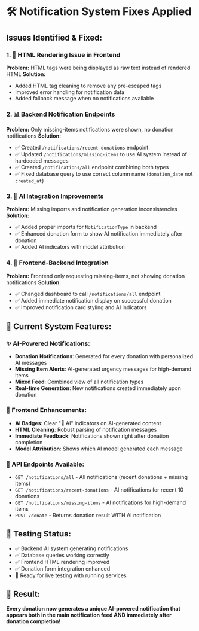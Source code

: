 # 🛠️ Notification System Fixes Applied

## Issues Identified & Fixed:

### 1. 🐛 HTML Rendering Issue in Frontend
**Problem:** HTML tags were being displayed as raw text instead of rendered HTML
**Solution:** 
- Added HTML tag cleaning to remove any pre-escaped tags
- Improved error handling for notification data
- Added fallback message when no notifications available

### 2. 📊 Backend Notification Endpoints
**Problem:** Only missing-items notifications were shown, no donation notifications
**Solution:**
- ✅ Created `/notifications/recent-donations` endpoint
- ✅ Updated `/notifications/missing-items` to use AI system instead of hardcoded messages  
- ✅ Created `/notifications/all` endpoint combining both types
- ✅ Fixed database query to use correct column name (`donation_date` not `created_at`)

### 3. 🤖 AI Integration Improvements
**Problem:** Missing imports and notification generation inconsistencies
**Solution:**
- ✅ Added proper imports for `NotificationType` in backend
- ✅ Enhanced donation form to show AI notification immediately after donation
- ✅ Added AI indicators with model attribution

### 4. 🔗 Frontend-Backend Integration
**Problem:** Frontend only requesting missing-items, not showing donation notifications
**Solution:**
- ✅ Changed dashboard to call `/notifications/all` endpoint
- ✅ Added immediate notification display on successful donation
- ✅ Improved notification card styling and AI indicators

## 🚀 Current System Features:

### ✨ AI-Powered Notifications:
- **Donation Notifications**: Generated for every donation with personalized AI messages
- **Missing Item Alerts**: AI-generated urgency messages for high-demand items  
- **Mixed Feed**: Combined view of all notification types
- **Real-time Generation**: New notifications created immediately upon donation

### 🎨 Frontend Enhancements:
- **AI Badges**: Clear "🧠 AI" indicators on AI-generated content
- **HTML Cleaning**: Robust parsing of notification messages
- **Immediate Feedback**: Notifications shown right after donation completion
- **Model Attribution**: Shows which AI model generated each message

### 📡 API Endpoints Available:
- `GET /notifications/all` - All notifications (recent donations + missing items)
- `GET /notifications/recent-donations` - AI notifications for recent 10 donations  
- `GET /notifications/missing-items` - AI notifications for high-demand items
- `POST /donate` - Returns donation result WITH AI notification

## 🧪 Testing Status:
- ✅ Backend AI system generating notifications
- ✅ Database queries working correctly  
- ✅ Frontend HTML rendering improved
- ✅ Donation form integration enhanced
- 🔄 Ready for live testing with running services

## 🎯 Result:
**Every donation now generates a unique AI-powered notification that appears both in the main notification feed AND immediately after donation completion!**
